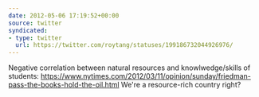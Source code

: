 ```yaml
---
date: 2012-05-06 17:19:52+00:00
source: twitter
syndicated:
- type: twitter
  url: https://twitter.com/roytang/statuses/199186732044926976/
---
```


Negative correlation between natural resources and knowlwedge/skills of students: https://www.nytimes.com/2012/03/11/opinion/sunday/friedman-pass-the-books-hold-the-oil.html We're a resource-rich country right?